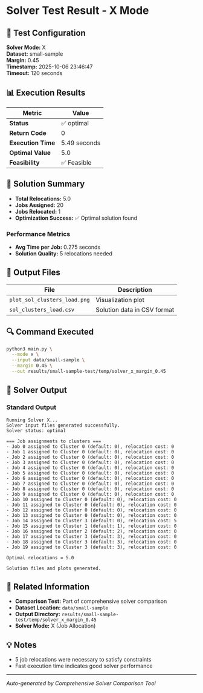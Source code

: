 # Solver Test Result - X Mode

## 🔧 Test Configuration

**Solver Mode:** X  
**Dataset:** small-sample  
**Margin:** 0.45  
**Timestamp:** 2025-10-06 23:46:47  
**Timeout:** 120 seconds  

## 📊 Execution Results

| Metric | Value |
|--------|-------|
| **Status** | ✅ optimal |
| **Return Code** | 0 |
| **Execution Time** | 5.49 seconds |
| **Optimal Value** | 5.0 |
| **Feasibility** | ✅ Feasible |

## 🎯 Solution Summary

- **Total Relocations:** 5.0
- **Jobs Assigned:** 20
- **Jobs Relocated:** 1
- **Optimization Success:** ✅ Optimal solution found

### Performance Metrics
- **Avg Time per Job:** 0.275 seconds
- **Solution Quality:** 5 relocations needed


## 📁 Output Files

| File | Description |
|------|-------------|
| `plot_sol_clusters_load.png` | Visualization plot |
| `sol_clusters_load.csv` | Solution data in CSV format |


## 🔍 Command Executed

```bash
python3 main.py \
  --mode x \
  --input data/small-sample \
  --margin 0.45 \
  --out results/small-sample-test/temp/solver_x_margin_0.45
```

## 📝 Solver Output

### Standard Output
```
Running Solver X...
Solver input files generated successfully.
Solver status: optimal

=== Job assignments to clusters ===
- Job 0 assigned to Cluster 0 (default: 0), relocation cost: 0
- Job 1 assigned to Cluster 0 (default: 0), relocation cost: 0
- Job 2 assigned to Cluster 0 (default: 0), relocation cost: 0
- Job 3 assigned to Cluster 0 (default: 0), relocation cost: 0
- Job 4 assigned to Cluster 0 (default: 0), relocation cost: 0
- Job 5 assigned to Cluster 0 (default: 0), relocation cost: 0
- Job 6 assigned to Cluster 0 (default: 0), relocation cost: 0
- Job 7 assigned to Cluster 0 (default: 0), relocation cost: 0
- Job 8 assigned to Cluster 0 (default: 0), relocation cost: 0
- Job 9 assigned to Cluster 0 (default: 0), relocation cost: 0
- Job 10 assigned to Cluster 0 (default: 0), relocation cost: 0
- Job 11 assigned to Cluster 0 (default: 0), relocation cost: 0
- Job 12 assigned to Cluster 0 (default: 0), relocation cost: 0
- Job 13 assigned to Cluster 0 (default: 0), relocation cost: 0
- Job 14 assigned to Cluster 3 (default: 0), relocation cost: 5
- Job 15 assigned to Cluster 1 (default: 1), relocation cost: 0
- Job 16 assigned to Cluster 2 (default: 2), relocation cost: 0
- Job 17 assigned to Cluster 3 (default: 3), relocation cost: 0
- Job 18 assigned to Cluster 3 (default: 3), relocation cost: 0
- Job 19 assigned to Cluster 3 (default: 3), relocation cost: 0

Optimal relocations = 5.0

Solution files and plots generated.

```

## 🔗 Related Information

- **Comparison Test:** Part of comprehensive solver comparison
- **Dataset Location:** `data/small-sample`
- **Output Directory:** `results/small-sample-test/temp/solver_x_margin_0.45`
- **Solver Mode:** X (Job Allocation)

## 💡 Notes

- 5 job relocations were necessary to satisfy constraints
- Fast execution time indicates good solver performance

---

*Auto-generated by Comprehensive Solver Comparison Tool*